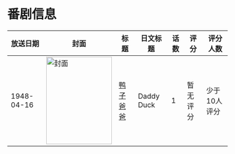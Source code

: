 # 番剧信息

|放送日期|封面|标题|日文标题|话数|评分|评分人数|
|---|---|---|---|---|---|---|
|1948-04-16|<img src="//lain.bgm.tv/pic/cover/c/56/7c/529298_DIjs5.jpg" alt="封面" style="width:150px;height:200px;object-fit:cover;">|[鸭子爸爸](https://bangumi.tv/subject/529298)|Daddy Duck|1|暂无评分|少于10人评分|

